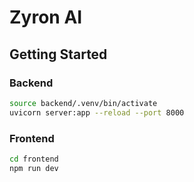 # Zyron AI

## Getting Started

### Backend

```bash
source backend/.venv/bin/activate
uvicorn server:app --reload --port 8000
```

### Frontend

```bash
cd frontend
npm run dev
```
